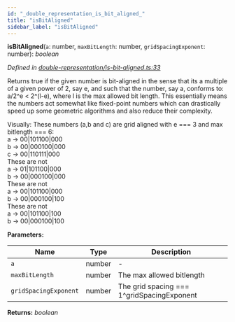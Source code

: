```yaml
---
id: "_double_representation_is_bit_aligned_"
title: "isBitAligned"
sidebar_label: "isBitAligned"
---
```


**isBitAligned**(`a`: number, `maxBitLength`: number, `gridSpacingExponent`: number): *boolean*

*Defined in [double-representation/is-bit-aligned.ts:33](https://github.com/FlorisSteenkamp/double-double/blob/d35ae52/src/double-representation/is-bit-aligned.ts#L33)*

Returns true if the given number is bit-aligned in the sense that its a
multiple of a given power of 2, say e, and such that the number, say a,
conforms to: a/2^e < 2^(l-e), where l is the max allowed bit length.
This essentially means the numbers act somewhat like fixed-point numbers
which can drastically speed up some geometric algorithms and also reduce
their complexity.

Visually:
These numbers (a,b and c) are grid aligned with e === 3 and max
bitlength === 6:  
  a -> 00|101100|000  
  b -> 00|000100|000  
  c -> 00|110111|000  
These are not  
  a -> 01|101100|000  
  b -> 00|000100|000  
These are not  
  a -> 00|101100|000  
  b -> 00|000100|100  
These are not  
  a -> 00|101100|100  
  b -> 00|000100|100  

**Parameters:**

Name | Type | Description |
------ | ------ | ------ |
`a` | number | - |
`maxBitLength` | number | The max allowed bitlength |
`gridSpacingExponent` | number | The grid spacing === 1^gridSpacingExponent  |

**Returns:** *boolean*

